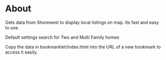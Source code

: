 # About

Gets data from Shorewest to display local listings on map. Its fast and easy to use.

Default settings search for Two and Multi Family homes

Copy the data in bookmarklet/index.html into the URL of a new bookmark to access it easily.
